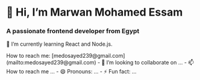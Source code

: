 
<p align="center">
  <h1>👋 Hi, I’m Marwan Mohamed Essam</h1>
</p>
<p align="center">
	<h3>A passionate frontend developer from Egypt</h3>
</p>
<p>🌱 I’m currently learning React and Node.js.</p>
How to reach me: [medosayed239@gmail.com](mailto:medosayed239@gmail.com)
- 💞️ I’m looking to collaborate on ...
- 📫 How to reach me ...
- 😄 Pronouns: ...
- ⚡ Fun fact: ...
